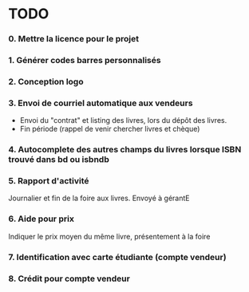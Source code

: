 # TODO

### 0. Mettre la licence pour le projet

### 1. Générer codes barres personnalisés



### 2. Conception logo


### 3. Envoi de courriel automatique aux vendeurs
* Envoi du "contrat" et listing des livres, lors du dépôt des livres.
* Fin période (rappel de venir chercher livres et chèque)


### 4. Autocomplete des autres champs du livres lorsque ISBN trouvé dans bd ou isbndb


### 5. Rapport d'activité 
Journalier et fin de la foire aux livres. Envoyé à gérantE

### 6. Aide pour prix
Indiquer le prix moyen du même livre, présentement à la foire

### 7. Identification avec carte étudiante (compte vendeur)

### 8. Crédit pour compte vendeur

